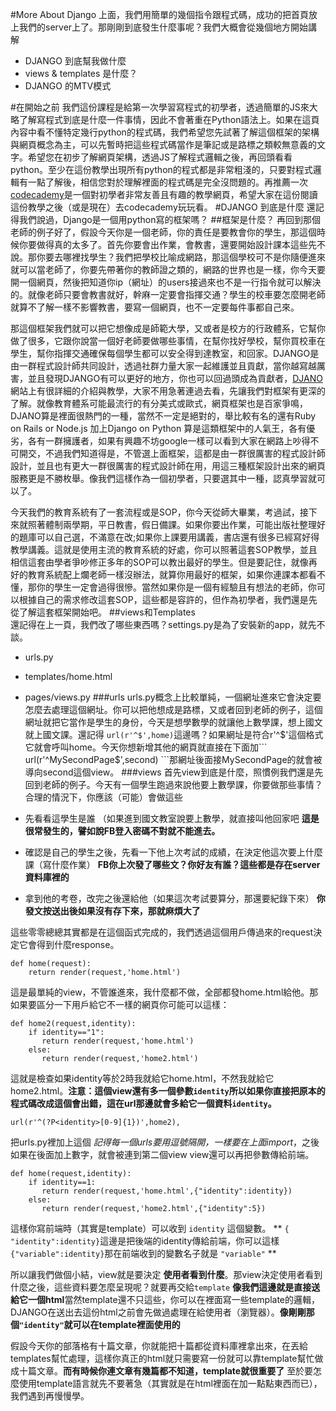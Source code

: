 #More About Django
上面，我們用簡單的幾個指令跟程式碼，成功的把首頁放上我們的server上了。那剛剛到底發生什麼事呢？我們大概會從幾個地方開始講解

* DJANGO 到底幫我做什麼
* views & templates 是什麼？
* DJANGO 的MTV模式

#在開始之前
我們這份課程是給第一次學習寫程式的初學者，透過簡單的JS來大略了解寫程式到底是什麼一件事情，因此不會著重在Python語法上。如果在這頁內容中看不懂特定幾行python的程式碼，我們希望您先試著了解這個框架的架構與網頁概念為主，可以先暫時把這些程式碼當作是筆記或是路標之類較無意義的文字。希望您在初步了解網頁架構，透過JS了解程式邏輯之後，再回頭看看python。至少在這份教學出現所有python的程式都是非常粗淺的，只要對程式邏輯有一點了解後，相信您對於理解裡面的程式碼是完全沒問題的。再推薦一次[codecademy](https://www.codecademy.com/learn/python)是一個對初學者非常友善且有趣的教學網頁，希望大家在這份閱讀這份教學之後（或是現在）去codecademy玩玩看。
#DJANGO 到底是什麼
還記得我們說過，Django是一個用python寫的框架嗎？
##框架是什麼？
再回到那個老師的例子好了，假設今天你是一個老師，你的責任是要教會你的學生，那這個時候你要做得真的太多了。首先你要會出作業，會教書，還要開始設計課本這些先不說。那你要去哪裡找學生？我們把學校比喻成網路，那這個學校可不是你隨便進來就可以當老師了，你要先帶著你的教師證之類的，網路的世界也是一樣，你今天要開一個網頁，然後把知道你ip（網址）的users接過來也不是一行指令就可以解決的。就像老師只要會教書就好，幹麻一定要會指揮交通？學生的校車要怎麼開老師就算不了解一樣不影響教書，要寫一個網頁，也不一定要每件事都自己來。

那這個框架我們就可以把它想像成是師範大學，又或者是校方的行政體系，它幫你做了很多，它跟你說當一個好老師要做哪些事情，在幫你找好學校，幫你買校車在學生，幫你指揮交通確保每個學生都可以安全得到達教室，和回家。DJANGO是由一群程式設計師共同設計，透過社群力量大家一起維護並且貢獻，當你越寫越厲害，並且發現DJANGO有可以更好的地方，你也可以回過頭成為貢獻者，[DJANO](https://www.djangoproject.com/)網站上有很詳細的介紹與教學，大家不用急著連過去看，先讓我們對框架有更深的了解。就像教育體系可能最流行的有分美式或歐式，網頁框架也是百家爭鳴，DJANO算是裡面很熱門的一種，當然不一定是絕對的，舉比較有名的還有Ruby on Rails or Node.js 加上Django on Python 算是這類框架中的人氣王，各有優劣，各有一群擁護者，如果有興趣不坊google一樣可以看到大家在網路上吵得不可開交，不過我們知道得是，不管選上面框架，這都是由一群很厲害的程式設計師設計，並且也有更大一群很厲害的程式設計師在用，用這三種框架設計出來的網頁服務更是不勝枚舉。像我們這樣作為一個初學者，只要選其中一種，認真學習就可以了。


今天我們的教育系統有了一套流程或是SOP，你今天從師大畢業，考過試，接下來就照著體制兩學期，平日教書，假日備課。如果你要出作業，可能出版社整理好的題庫可以自己選，不滿意在改;如果你上課要用講義，書店還有很多已經寫好得教學講義。這就是使用主流的教育系統的好處，你可以照著這套SOP教學，並且相信這套由學者爭吵修正多年的SOP可以教出最好的學生。但是要記住，就像再好的教育系統配上爛老師一樣沒辦法，就算你用最好的框架，如果你連課本都看不懂，那你的學生一定會過得很慘。當然如果你是一個有經驗且有想法的老師，你可以根據自己的需求修改這套SOP，這些都是容許的，但作為初學者，我們還是先從了解這套框架開始吧。
##views和Templates	
還記得在上一頁，我們改了哪些東西嗎？settings.py是為了安裝新的app，就先不談。
* urls.py
* templates/home.html
* pages/views.py
 ###urls
urls.py概念上比較單純，一個網址進來它會決定要怎麼去處理這個網址。你可以把他想成是路標，又或者回到老師的例子，這個網址就把它當作是學生的身份，今天是想學數學的就讓他上數學課，想上國文就上國文課。還記得 ``` url(r'^$',home) ```這邊嗎？如果網址是符合r'^$'這個格式它就會呼叫home。今天你想新增其他的網頁就直接在下面加``` url(r'^MySecondPage$',second) ```那網址後面接MySecondPage的就會被導向second這個view。
###views
首先view到底是什麼，照慣例我們還是先回到老師的例子。今天有一個學生跑過來說他要上數學課，你要做那些事情？
合理的情況下，你應該（可能）會做這些


* 先看看這學生是誰  （如果進到國文教室說要上數學，就直接叫他回家吧 **這是很常發生的，譬如說FB登入密碼不對就不能進去。**
* 確認是自己的學生之後，先看一下他上次考試的成績，在決定他這次要上什麼課（寫什麼作業） **FB你上次發了哪些文？你好友有誰？這些都是存在server資料庫裡的**
* 拿到他的考卷，改完之後還給他（如果這次考試要算分，那還要紀錄下來） **你發文按送出後如果沒有存下來，那就麻煩大了**

這些零零總總其實都是在這個函式完成的，我們透過這個用戶傳過來的request決定它會得到什麼response。
```
def home(request):
    return render(request,'home.html')
```
這是最單純的view，不管誰進來，我什麼都不做，全部都發home.html給他。那如果要區分一下用戶給它不一樣的網頁你可能可以這樣：
```
def home2(request,identity):
    if identity=="1":
       return render(request,'home.html')
    else:
       return render(request,'home2.html')
```
這就是檢查如果identity等於2時我就給它home.html，不然我就給它home2.html。**注意：這個view還有多一個參數```identity```所以如果你直接把原本的程式碼改成這個會出錯，這在url那邊就會多給它一個資料```identity```。**
```
url(r'^(?P<identity>[0-9]{1})',home2),
```
把urls.py裡加上這個 *記得每一個urls要用逗號隔開，一樣要在上面import*，之後如果在後面加上數字，就會被連到第二個view
view還可以再把參數傳給前端。
```
def home(request,identity):
    if identity==1:
       return render(request,'home.html',{"identity":identity})
    else:
       return render(request,'home2.html',{"identity":5})
```
這樣你寫前端時（其實是template）可以收到 ```identity``` 這個變數。 ** ```{
"identity":identity}```這邊是把後端的identity傳給前端，你可以這樣```{"variable":identity}```那在前端收到的變數名子就是 ``` "variable" ``` **


所以讓我們做個小結，view就是要決定 **使用者看到什麼**。那view決定使用者看到什麼之後，這些資料要怎麼呈現呢？就要再交給```template``` **像我們這邊就是直接送給它一個html**當然template還不只這些，你可以在裡面寫一些template的邏輯，DJANGO在送出去這份html之前會先做過處理在給使用者（瀏覽器）。**像剛剛那個```"identity"```就可以在template裡面使用的**

假設今天你的部落格有十篇文章，你就能把十篇都從資料庫裡拿出來，在丟給templates幫忙處理，這樣你真正的html就只需要寫一份就可以靠template幫忙做成十篇文章。**而有時候你連文章有幾篇都不知道，template就很重要了**
至於要怎麼使用template語言就先不要著急（其實就是在html裡面在加一點點東西而已），我們遇到再慢慢學。

~~~
